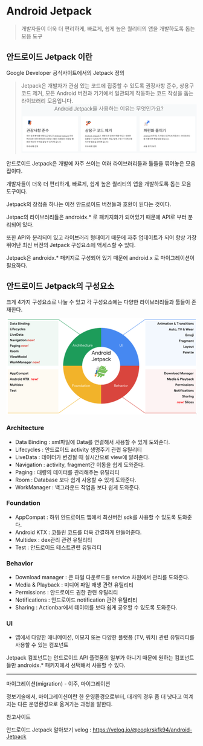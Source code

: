 # Android Jetpack

> 개발자들이 더욱 더 편리하게, 빠르게, 쉽게 높은 퀄리티의 앱을 개발하도록 돕는 모음 도구



## 안드로이드 Jetpack 이란

Google Developer 공식사이트에서의 Jetpack 정의

> Jetpack은 개발자가 관심 있는 코드에 집중할 수 있도록 권장사항 준수, 상용구 코드 제거, 모든 Android 버전과 기기에서 일관되게 작동하는 코드 작성을 돕는 라이브러리 모음입니다.
> ![img](md-images/image.png)



안드로이드 Jetpack은 개발에 자주 쓰이는 여러 라이브러리들과 툴들을 묶어놓은 모음집이다.

개발자들이 더욱 더 편리하게, 빠르게, 쉽게 높은 퀄리티의 앱을 개발하도록 돕는 모음 도구이다.



Jetpack의 장점중 하나는 이전 안드로이드 버전들과 호환이 된다는 것이다.

Jetpac의 라이브러리들은 androidx.* 로 패키지화가 되어있기 때문에 API로 부터 분리되어 있다.

또한 API와 분리되어 있고 라이브러리 형태이기 때문에 자주 업데이트가 되어 항상 가장 뛰어난 최신 버전의 Jetpack 구성요소에 액세스할 수 있다.



Jetpack은 androidx.* 패키지로 구성되어 있기 때문에 android.x 로 마이그레이션이 필요하다.



## 안드로이드 Jetpack의 구성요소

크게 4가지 구성요소로 나눌 수 있고 각 구성요소에는 다양한 라이브러리들과 툴들이 존재한다.

![img](md-images/image-16429187457542.png)

### Architecture

- Data Binding : xml파일에 Data를 연결해서 사용할 수 있게 도와준다.
- Lifecycles : 안드로이드 activity 생명주기 관련 유틸리티
- LiveData : 데이터가 변경될 때 실시간으로 view에 알려준다.
- Navigation : activity, fragment간 이동을 쉽게 도와준다.
- Paging : 대량의 데이터를 관리해주는 유틸리티
- Room : Database 보다 쉽게 사용할 수 있게 도와준다.
- WorkManager : 백그라운드 작업을 보다 쉽게 도와준다.



### Foundation

- AppCompat : 하위 안드로이드 앱에서 최신버전 sdk를 사용할 수 있도록 도와준다.
- Android KTX : 코틀린 코드를 더욱 간결하게 만들어준다.
- Multidex : dex관리 관련 유틸리티
- Test : 안드로이드 테스트관련 유틸리티



### Behavior

- Download manager : 큰 파일 다운로드를 service 차원에서 관리를 도와준다.
- Media & Playback : 미디어 파일 재생 관련 유틸리티
- Permissions : 안드로이드 권한 관련 유틸리티
- Notifications : 안드로이드 notification 관련 유틸리티
- Sharing : Actionbar에서 데이터를 보다 쉽게 공유할 수 있도록 도와준다.



### UI

- 앱에서 다양한 애니메이션, 이모지 또는 다양한 플랫폼 (TV, 워치) 관련 유틸리티를 사용할 수 있는 컴포넌트



Jetpack 컴포넌트는 안드로이드 API 플랫폼의 일부가 아니기 때문에 원하는 컴포넌트들만 androidx.* 패키지에서 선택해서 사용할 수 있다.







----

마이그레이션(migration) - 이주, 마이그레이션

정보기술에서, 마이그레이션이란 한 운영환경으로부터, 대개의 경우 좀 더 낫다고 여겨지는 다른 운영환경으로 옮겨가는 과정을 말한다.



참고사이트

안드로이드 Jetpack 알아보기 velog : https://velog.io/@eoqkrskfk94/android-Jetpack